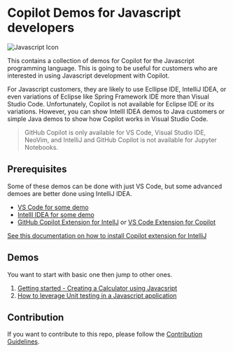 # Copilot Demos for Javascript developers

![Javascript Icon](./images/javascript.jpg)

This contains a collection of demos for Copilot for the Javascript programming language. This is going to be useful for customers who are interested in using Javascript development with Copilot.

For Javascript customers, they are likely to use Ecllipse IDE, IntelliJ IDEA, or even variations of Eclipse like Spring Framework IDE more than Visual Studio Code. Unfortunately, Copilot is not available for Eclipse IDE or its variations. However, you can show IntellI IDEA demos to Java customers or simple Java demos to show how Copilot works in Visual Studio Code.

> GitHub Copilot is only available for VS Code, Visual Studio IDE, NeoVim, and IntelliJ and GitHub Copilot is not available for Jupyter Notebooks.

## Prerequisites

Some of these demos can be done with just VS Code, but some advanced demoes are better done using IntelliJ IDEA. 

- [VS Code for some demo](https://code.visualstudio.com/download)
- [IntellI IDEA for some demo](https://www.jetbrains.com/idea/download/)
- [GitHub Copilot Extension for IntellJ](https://plugins.jetbrains.com/plugin/17718-github-copilot) or [VS Code Extension for Copilot](https://marketplace.visualstudio.com/items?itemName=GitHub.copilot)

[See this documentation on how to install Copilot extension for IntelliJ](/CopilotExtension4IntelliJ)

## Demos

You want to start with basic one then jump to other ones.

1. [Getting started - Creating a Calculator using Javacsript](Demos/GettingStarted/README.md)
2. [How to leverage Unit testing in a Javascript application](Demos/Calculator-Unit-test/README.md)


## Contribution

If you want to contribute to this repo, please follow the [Contribution Guidelines](CONTRIBUTING.md).


